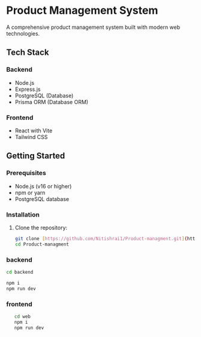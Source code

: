# Product Management System

A comprehensive product management system built with modern web technologies.

## Tech Stack

### Backend
- Node.js
- Express.js
- PostgreSQL (Database)
- Prisma ORM (Database ORM)

### Frontend
- React with Vite
- Tailwind CSS

## Getting Started

### Prerequisites
- Node.js (v16 or higher)
- npm or yarn
- PostgreSQL database

### Installation

1. Clone the repository:
   ```bash
   git clone [https://github.com/Nitishrai1/Product-managment.git](https://github.com/Nitishrai1/Product-managment.git)
   cd Product-managment

### backend
 ``` bash
 cd backend

 npm i
 npm run dev

 ```

### frontend
```bash
   cd web
   npm i
   npm run dev
   
   ```
   